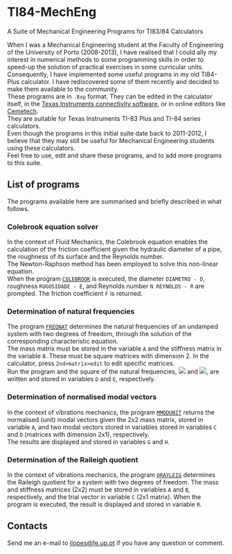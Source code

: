 # TI84-MechEng
A Suite of Mechanical Engineering Programs for TI83/84 Calculators

When I was a Mechanical Engineering student at the Faculty of Engineering of the University of Porto (2008-2013),
I have realised that I could ally my interest in numerical methods to some programming skills in order to speed-up the
solution of practical exercises in some curricular units.  
Consequently, I have implemented some useful programs in my old TI84-Plus calculator.
I have rediscovered some of them recently and decided to make them available to the community.  
These programs are in `.8xp` format. They can be edited in the calculator itself, in the [Texas Instruments connectivity software](https://education.ti.com/en-GB/software/details/en/CA9C74CAD02440A69FDC7189D7E1B6C2/swticonnectcesoftware),
or in online editors like [Cemetech](https://www.cemetech.net/sc/).  
They are suitable for Texas Instruments TI-83 Plus and TI-84 series calculators.  
Even though the programs in this initial suite date back to 2011-2012, I believe that they may still be useful for Mechanical Engineering students
using these calculators.  
Feel free to use, edit and share these programs, and to add more programs to this suite.

## List of programs

The programs available here are summarised and briefly described in what follows.

### Colebrook equation solver

In the context of Fluid Mechanics, the Colebrook equation enables the calculation of the friction coefficient given the hydraulic diameter of a pipe,
the roughness of its surface and the Reynolds number.  
The Newton-Raphson method has been employed to solve this non-linear equation.  
When the program [`COLEBROOK`](https://github.com/iarlopes/TI84-MechEng/blob/main/COLEBROOK.8xp) is executed, the diameter `DIAMETRO - D`,
roughness `RUGOSIDADE - E`, and Reynolds number `N REYNOLDS - R` are prompted.
The friction coefficient `F` is returned.

### Determination of natural frequencies

The program [`FREQNAT`](https://github.com/iarlopes/TI84-MechEng/blob/main/FREQNAT.8xp) determines the natural frequencies of an undamped system with two degrees of freedom,
through the solution of the corresponding characteristic equation.  
The mass matrix must be stored in the variable `A` and the stiffness matrix in the variable `B`.
These must be square matrices with dimension 2.
In the calculator, press `2nd>matrix>edit` to edit specific matrices.  
Run the program and the square of the natural frequencies, <img src="https://render.githubusercontent.com/render/math?math=\omega_1^2"> and
<img src="https://render.githubusercontent.com/render/math?math=\omega_2^2">, are written and stored in variables `D` and `E`, respectively.

### Determination of normalised modal vectors

In the context of vibrations mechanics, the program [`MMODUNIT`](https://github.com/iarlopes/TI84-MechEng/blob/main/MMODUNIT.8xp) returns the normalised (unit)
modal vectors given the 2x2 mass matrix, stored in variable `A`, and two modal vectors stored in variables stored in variables `C` and `D`
(matrices with dimension 2x1), respectively.  
The results are displayed and stored in variables `G` and `H`.

### Determination of the Raileigh quotient

In the context of vibrations mechanics, the program [`QRAYLEIG`](https://github.com/iarlopes/TI84-MechEng/blob/main/QRAYLEIG.8xp) determines the
Raileigh quotient for a system with two degrees of freedom.
The mass and stiffness matrices (2x2) must be stored in variables `A` and `B`, respectively, and the trial vector in variable `C` (2x1 matrix).
When the program is executed, the result is displayed and stored in variable `R`.


## Contacts

Send me an e-mail to ilopes@fe.up.pt if you have any question or comment.
